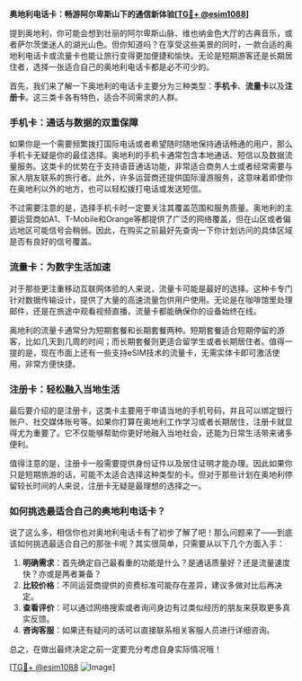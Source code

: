 **奥地利电话卡：畅游阿尔卑斯山下的通信新体验[[TG💪+ @esim1088](https://t.me/s/esim1088)]**

提到奥地利，你可能会想到壮丽的阿尔卑斯山脉、维也纳金色大厅的古典音乐，或者萨尔茨堡迷人的湖光山色。但你知道吗？在享受这些美景的同时，一款合适的奥地利电话卡或流量卡也能让旅行变得更加便捷和愉快。无论是短期游客还是长期居住者，选择一张适合自己的奥地利电话卡都是必不可少的。

首先，我们来了解一下奥地利的电话卡主要分为三种类型：**手机卡**、**流量卡**以及**注册卡**。这三类卡各有特色，适合不同需求的人群。

### 手机卡：通话与数据的双重保障

如果你是一个需要频繁拨打国际电话或者希望随时随地保持通话畅通的用户，那么手机卡无疑是你的最佳选择。奥地利的手机卡通常包含本地通话、短信以及数据流量服务。这类卡的优势在于支持语音通话功能，非常适合商务人士或者经常需要与家人朋友联系的旅行者。此外，许多运营商还提供国际漫游服务，这意味着即使你在奥地利以外的地方，也可以轻松拨打电话或发送短信。

不过需要注意的是，选择手机卡时一定要关注其覆盖范围和服务质量。奥地利的主要运营商如A1、T-Mobile和Orange等都提供了广泛的网络覆盖，但在山区或者偏远地区可能信号会稍弱。因此，在购买之前最好先查询一下你计划访问的具体区域是否有良好的信号覆盖。

### 流量卡：为数字生活加速

对于那些更注重移动互联网体验的人来说，流量卡可能是最好的选择。这种卡专门针对数据传输设计，提供了大量的高速流量包供用户使用。无论是在咖啡馆里处理邮件，还是在旅途中观看视频直播，流量卡都能确保你的设备始终在线。

奥地利的流量卡通常分为短期套餐和长期套餐两种。短期套餐适合短期停留的游客，比如几天到几周的时间；而长期套餐则更适合留学生或者长期居住者。值得一提的是，现在市面上还有一些支持eSIM技术的流量卡，无需实体卡即可激活使用，非常方便快捷。

### 注册卡：轻松融入当地生活

最后要介绍的是注册卡，这类卡主要用于申请当地的手机号码，并且可以绑定银行账户、社交媒体账号等。如果你打算在奥地利工作学习或者长期居住，注册卡就显得尤为重要了。它不仅能够帮助你更好地融入当地社会，还能为日常生活带来诸多便利。

值得注意的是，注册卡一般需要提供身份证件以及居住证明才能办理。因此如果你只是短期旅游的话，可能不太适合选择这种类型的卡。但对于那些计划在奥地利停留较长时间的人来说，注册卡无疑是最理想的选择之一。

### 如何挑选最适合自己的奥地利电话卡？

说了这么多，相信你也对奥地利电话卡有了初步了解了吧！那么问题来了——到底该如何挑选最适合自己的那张卡呢？其实很简单，只需要从以下几个方面入手：

1. **明确需求**：首先确定自己最看重的功能是什么？是通话质量好？还是流量速度快？亦或是两者兼备？
2. **比较价格**：不同运营商提供的资费标准可能存在差异，建议多做对比后再决定。
3. **查看评价**：可以通过网络搜索或者询问身边有过类似经历的朋友来获取更多真实反馈。
4. **咨询客服**：如果还有疑问的话可以直接联系相关客服人员进行详细咨询。

总之，在做出最终决定之前一定要充分考虑自身实际情况哦！

[[TG💪+ @esim1088](https://t.me/s/esim1088) ![Image](https://i.postimg.cc/4NQfJmqS/Snipaste-2025-05-13-00-14-12.png)]